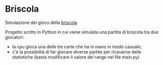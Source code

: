 # Briscola
Simulazione del gioco della [briscola](https://it.wikipedia.org/wiki/Briscola)

Progetto scritto in Python in cui viene simulata una partita di briscola tra due giocatori:
- la cpu gioca una delle tre carte che ha in mano in modo casuale;
- c'è la possibilità di far giocare diverse partite per ricavarne delle statistiche (basta modificare il valore del range nel file main.py)
